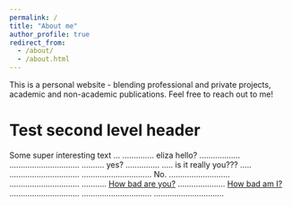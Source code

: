 ```yaml
---
permalink: /
title: "About me"
author_profile: true
redirect_from: 
  - /about/
  - /about.html
---
```


This is a personal website - blending professional and private projects, academic and non-academic publications.
Feel free to reach out to me!

Test second level header
======
Some super interesting text ...
..............
eliza hello? ..................
...............................
.......... yes? ...............
..... is it really you??? .....
...............................
...............................
No. ...........................
...............................
........... [How bad are you?](https://darkfactor.org/)
..................... [How bad am I?](https://qst.darkfactor.org/?site=pFBbkROQmtYbDVsNjFjR3BtcEhsMlo1aWNJOXVUNGlWQmRtaGd0REtwc1RaSnJsNEp4V2hOQjRWWW1XMzZWRzFtNg)
...............................
...............................
...............................


